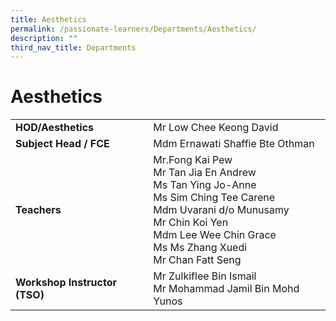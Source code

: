 ```yaml
---
title: Aesthetics
permalink: /passionate-learners/Departments/Aesthetics/
description: ""
third_nav_title: Departments
---
```

# **Aesthetics**

|  	|  	|
|---	|---	|
| **HOD/Aesthetics** 	| Mr Low Chee Keong David 	|
| **Subject Head / FCE** 	| Mdm Ernawati Shaffie Bte Othman 	|
| **Teachers** 	| Mr.Fong Kai Pew<br>Mr Tan Jia En Andrew<br>Ms Tan Ying Jo-Anne<br>Ms Sim Ching Tee Carene<br>Mdm Uvarani d/o Munusamy<br>Mr Chin Koi Yen<br>Mdm Lee Wee Chin Grace <br>Ms Ms Zhang Xuedi <br>Mr Chan Fatt Seng 	|
| **Workshop Instructor (TSO)** 	| Mr Zulkiflee Bin Ismail<br>Mr Mohammad Jamil Bin Mohd Yunos 	|